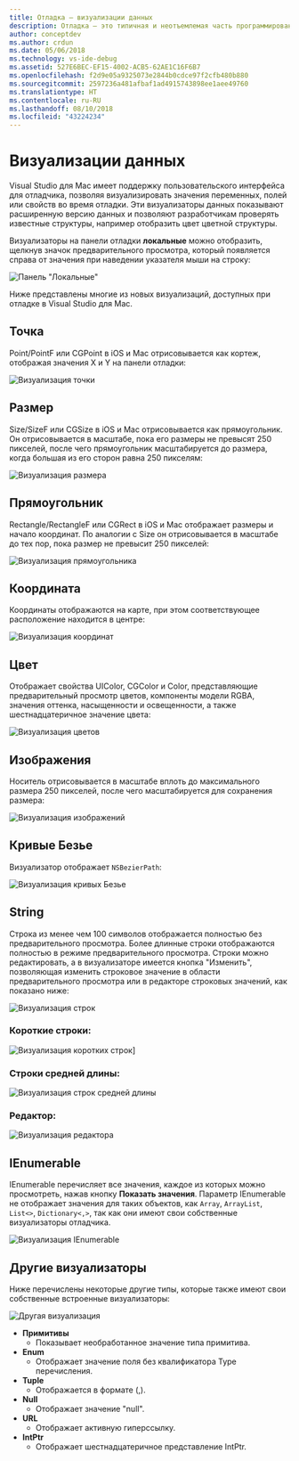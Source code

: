 ```yaml
---
title: Отладка — визуализации данных
description: Отладка — это типичная и неотъемлемая часть программирования. Visual Studio для Mac предоставляет обширный набор функций для облегчения отладки. Эта статья рассматривает различные визуализации данных, которые можно просматривать при проверке объектов в отладчике.
author: conceptdev
ms.author: crdun
ms.date: 05/06/2018
ms.technology: vs-ide-debug
ms.assetid: 527E6BEC-EF15-4002-ACB5-62AE1C16F6B7
ms.openlocfilehash: f2d9e05a9325073e2844b0cdce97f2cfb480b880
ms.sourcegitcommit: 2597236a481afbaf1ad4915743898ee1aee49760
ms.translationtype: HT
ms.contentlocale: ru-RU
ms.lasthandoff: 08/10/2018
ms.locfileid: "43224234"
---
```

# <a name="data-visualizations"></a>Визуализации данных

Visual Studio для Mac имеет поддержку пользовательского интерфейса для отладчика, позволяя визуализировать значения переменных, полей или свойств во время отладки. Эти визуализаторы данных показывают расширенную версию данных и позволяют разработчикам проверять известные структуры, например отобразить цвет цветной структуры.

Визуализаторы на панели отладки **локальные** можно отобразить, щелкнув значок предварительного просмотра, который появляется справа от значения при наведении указателя мыши на строку:

 ![Панель "Локальные"](media/data-visualizations-image9.png)

Ниже представлены многие из новых визуализаций, доступных при отладке в Visual Studio для Mac.

## <a name="point"></a>Точка
Point/PointF или CGPoint в iOS и Mac отрисовывается как кортеж, отображая значения X и Y на панели отладки:

 ![Визуализация точки](media/data-visualizations-image10.png)

## <a name="size"></a>Размер
Size/SizeF или CGSize в iOS и Mac отрисовывается как прямоугольник. Он отрисовывается в масштабе, пока его размеры не превысят 250 пикселей, после чего прямоугольник масштабируется до размера, когда большая из его сторон равна 250 пикселям:

![Визуализация размера](media/data-visualizations-image11.png)


## <a name="rectangle"></a>Прямоугольник
Rectangle/RectangleF или CGRect в iOS и Mac отображает размеры и начало координат. По аналогии с Size он отрисовывается в масштабе до тех пор, пока размер не превысит 250 пикселей:

 ![Визуализация прямоугольника](media/data-visualizations-image12.png)

## <a name="coordinate"></a>Координата
Координаты отображаются на карте, при этом соответствующее расположение находится в центре:

![Визуализация координат](media/data-visualizations-image13.png)

## <a name="color"></a>Цвет
Отображает свойства UIColor, CGColor и Color, представляющие предварительный просмотр цветов, компоненты модели RGBA, значения оттенка, насыщенности и освещенности, а также шестнадцатеричное значение цвета:

![Визуализация цветов](media/data-visualizations-image14.png)


## <a name="images"></a>Изображения

Носитель отрисовывается в масштабе вплоть до максимального размера 250 пикселей, после чего масштабируется для сохранения размера:

 ![Визуализация изображений](media/data-visualizations-image15.png)


## <a name="bezier-curves"></a>Кривые Безье

Визуализатор отображает `NSBezierPath`:

![Визуализация кривых Безье](media/data-visualizations-image16.png)


## <a name="string"></a>String

Строка из менее чем 100 символов отображается полностью без предварительного просмотра. Более длинные строки отображаются полностью в режиме предварительного просмотра. Строки можно редактировать, а в визуализаторе имеется кнопка "Изменить", позволяющая изменить строковое значение в области предварительного просмотра или в редакторе строковых значений, как показано ниже:

![Визуализация строк](media/data-visualizations-image17.png)

### <a name="small-strings"></a>Короткие строки:
![Визуализация коротких строк](media/data-visualizations-image18.png)]

### <a name="medium-length-strings"></a>Строки средней длины:
![Визуализация строк средней длины](media/data-visualizations-image19.png)

### <a name="editor"></a>Редактор:

 ![Визуализация редактора](media/data-visualizations-image21.png)

## <a name="ienumerable"></a>IEnumerable

IEnumerable перечисляет все значения, каждое из которых можно просмотреть, нажав кнопку **Показать значения**. Параметр IEnumerable не отображает значения для таких объектов, как `Array`, `ArrayList`, `List<>`, `Dictionary<,>`, так как они имеют свои собственные визуализаторы отладчика.

![Визуализация IEnumerable](media/data-visualizations-image22.png)

## <a name="other-visualizers"></a>Другие визуализаторы

Ниже перечислены некоторые другие типы, которые также имеют свои собственные встроенные визуализаторы:

 ![Другая визуализация](media/data-visualizations-image23.png)

*   **Примитивы**
    *   Показывает необработанное значение типа примитива.
*   **Enum**
    *   Отображает значение поля без квалификатора Type перечисления.
*   **Tuple**
    *   Отображается в формате (,).
*   **Null**
    *   Отображает значение "null".
*   **URL**
    *   Отображает активную гиперссылку.
*   **IntPtr**
    *   Отображает шестнадцатеричное представление IntPtr.
